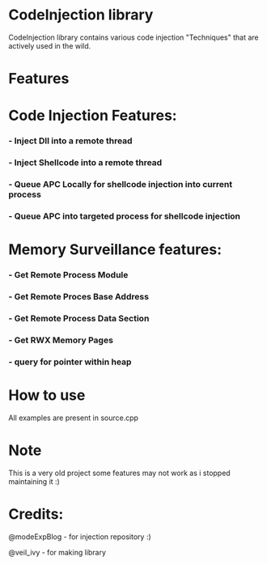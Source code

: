 # CodeInjection library
CodeInjection library contains various code injection "Techniques" that are actively used in the wild.
# Features
# Code Injection Features:
### - Inject Dll into a remote thread
### - Inject Shellcode into a remote thread
### - Queue APC Locally for shellcode injection into current process
### - Queue APC into targeted process for shellcode injection
# Memory Surveillance features:
### -  Get Remote Process Module
### -  Get Remote Proces Base Address
### -  Get Remote Process Data Section
### -  Get RWX Memory Pages
### -  query for pointer within heap

# How to use

All examples are present in source.cpp

# Note
This is a very old project some features may not work as i stopped maintaining it :)


# Credits:
@modeExpBlog - for injection repository :)


@veil_ivy - for making library
